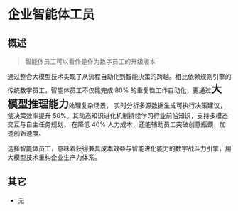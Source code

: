 # 企业智能体工员 

## 概述

> 智能体员工可以看作是作为数字员工的升级版本

通过整合大模型技术实现了从流程自动化到智能决策的跨越。相比依赖规则引擎的传统数字员工，智能体员工不仅能完成 80% 的重复性工作自动化，更通过<b style="font-size:23px;">大模型推理能力</b>处理复杂场景，
实时分析多源数据生成可执行决策建议，使决策效率提升 50%。其动态知识进化机制持续学习行业前沿知识，支持多模态交互与自主任务规划，
在降低 40% 人力成本，还能辅助员工突破创意瓶颈，加速创新速度。

选择智能体员工，意味着获得兼具成本效益与智能进化能力的数字战斗力引擎，用大模型技术重构企业生产力体系。

<SolutionPage />

## 其它

- 无
